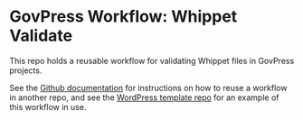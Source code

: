 # GovPress Workflow: Whippet Validate

This repo holds a reusable workflow for validating Whippet files in GovPress projects. 

See the [Github documentation](https://docs.github.com/en/actions/learn-github-actions/reusing-workflows) for instructions on how to reuse a workflow in another repo, and see the [WordPress template repo](https://github.com/dxw/wordpress-template/blob/main/.github/workflows/whippet.yml) for an example of this workflow in use.
